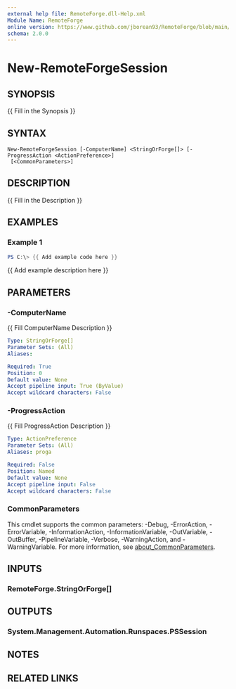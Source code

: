 ```yaml
---
external help file: RemoteForge.dll-Help.xml
Module Name: RemoteForge
online version: https://www.github.com/jborean93/RemoteForge/blob/main/docs/en-US/New-RemoteForgeSession.md
schema: 2.0.0
---
```


# New-RemoteForgeSession

## SYNOPSIS
{{ Fill in the Synopsis }}

## SYNTAX

```
New-RemoteForgeSession [-ComputerName] <StringOrForge[]> [-ProgressAction <ActionPreference>]
 [<CommonParameters>]
```

## DESCRIPTION
{{ Fill in the Description }}

## EXAMPLES

### Example 1
```powershell
PS C:\> {{ Add example code here }}
```

{{ Add example description here }}

## PARAMETERS

### -ComputerName
{{ Fill ComputerName Description }}

```yaml
Type: StringOrForge[]
Parameter Sets: (All)
Aliases:

Required: True
Position: 0
Default value: None
Accept pipeline input: True (ByValue)
Accept wildcard characters: False
```

### -ProgressAction
{{ Fill ProgressAction Description }}

```yaml
Type: ActionPreference
Parameter Sets: (All)
Aliases: proga

Required: False
Position: Named
Default value: None
Accept pipeline input: False
Accept wildcard characters: False
```

### CommonParameters
This cmdlet supports the common parameters: -Debug, -ErrorAction, -ErrorVariable, -InformationAction, -InformationVariable, -OutVariable, -OutBuffer, -PipelineVariable, -Verbose, -WarningAction, and -WarningVariable. For more information, see [about_CommonParameters](http://go.microsoft.com/fwlink/?LinkID=113216).

## INPUTS

### RemoteForge.StringOrForge[]
## OUTPUTS

### System.Management.Automation.Runspaces.PSSession
## NOTES

## RELATED LINKS
